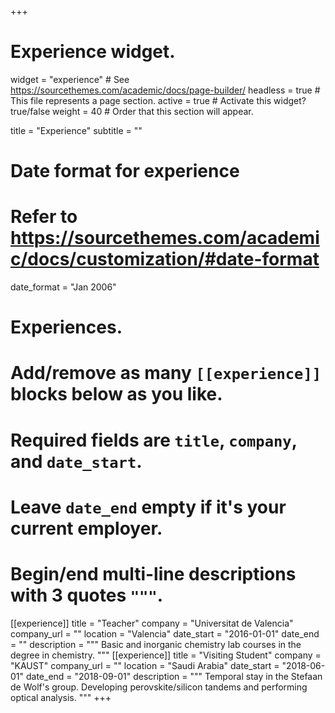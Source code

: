 +++
# Experience widget.
widget = "experience"  # See https://sourcethemes.com/academic/docs/page-builder/
headless = true  # This file represents a page section.
active = true  # Activate this widget? true/false
weight = 40  # Order that this section will appear.

title = "Experience"
subtitle = ""

# Date format for experience
#   Refer to https://sourcethemes.com/academic/docs/customization/#date-format
date_format = "Jan 2006"

# Experiences.
#   Add/remove as many `[[experience]]` blocks below as you like.
#   Required fields are `title`, `company`, and `date_start`.
#   Leave `date_end` empty if it's your current employer.
#   Begin/end multi-line descriptions with 3 quotes `"""`.
[[experience]]
  title = "Teacher"
  company = "Universitat de Valencia"
  company_url = ""
  location = "Valencia"
  date_start = "2016-01-01"
  date_end = ""
  description = """
  Basic and inorganic chemistry lab courses in the degree in chemistry.
  """
  [[experience]]
  title = "Visiting Student"
  company = "KAUST"
  company_url = ""
  location = "Saudi Arabia"
  date_start = "2018-06-01"
  date_end = "2018-09-01"
  description = """
  Temporal stay in the Stefaan de Wolf's group. Developing perovskite/silicon tandems and performing optical analysis.
  """
+++
